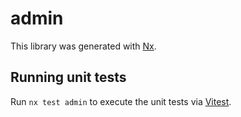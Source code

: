 # admin

This library was generated with [Nx](https://nx.dev).

## Running unit tests

Run `nx test admin` to execute the unit tests via [Vitest](https://vitest.dev/).

